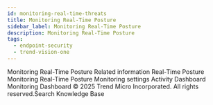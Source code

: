 ```yaml
---
id: monitoring-real-time-threats
title: Monitoring Real-Time Posture
sidebar_label: Monitoring Real-Time Posture
description: Monitoring Real-Time Posture
tags:
  - endpoint-security
  - trend-vision-one
---
```


 Monitoring Real-Time Posture Related information Real-Time Posture Monitoring Real-Time Posture Monitoring settings Activity Dashboard Monitoring Dashboard © 2025 Trend Micro Incorporated. All rights reserved.Search Knowledge Base